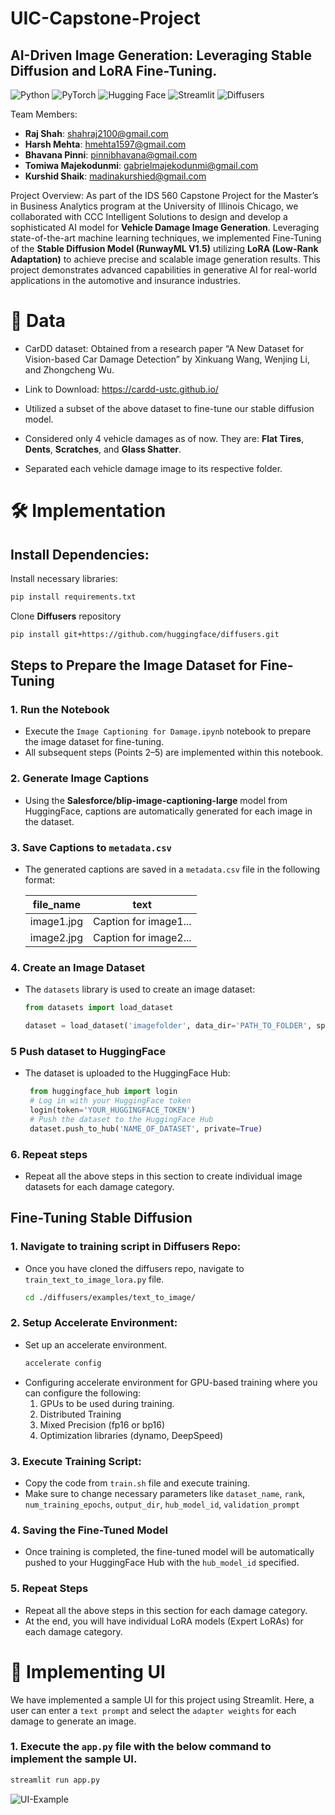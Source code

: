 # UIC-Capstone-Project
## AI-Driven Image Generation: Leveraging Stable Diffusion and LoRA Fine-Tuning.
![Python](https://img.shields.io/badge/-Python-blue?style=flat&logo=python&logoColor=white)
![PyTorch](https://img.shields.io/badge/-PyTorch-red?style=flat&logo=pytorch&logoColor=white)
![Hugging Face](https://img.shields.io/badge/-Hugging%20Face-FFD54F?style=flat&logo=huggingface&logoColor=black)
![Streamlit](https://img.shields.io/badge/-Streamlit-FF4B4B?style=flat&logo=streamlit&logoColor=white)
![Diffusers](https://img.shields.io/badge/-Diffusers-0096FF?style=flat&logo=huggingface&logoColor=white)

Team Members: 
- **Raj Shah**: shahraj2100@gmail.com
- **Harsh Mehta**: hmehta1597@gmail.com
- **Bhavana Pinni**: pinnibhavana@gmail.com
- **Tomiwa Majekodunmi**: gabrielmajekodunmi@gmail.com
- **Kurshid Shaik**: madinakurshied@gmail.com

Project Overview:
As part of the IDS 560 Capstone Project for the Master’s in Business Analytics program at the University of Illinois Chicago, we collaborated with CCC Intelligent Solutions to design and develop a sophisticated AI model for **Vehicle Damage Image Generation**. Leveraging state-of-the-art machine learning techniques, we implemented Fine-Tuning of the **Stable Diffusion Model (RunwayML V1.5)** utilizing **LoRA (Low-Rank Adaptation)** to achieve precise and scalable image generation results. This project demonstrates advanced capabilities in generative AI for real-world applications in the automotive and insurance industries.

# 📂 Data
- CarDD dataset: Obtained from a research paper “A New Dataset for Vision-based Car Damage Detection” by Xinkuang Wang, Wenjing Li, and Zhongcheng Wu. 
- Link to Download: https://cardd-ustc.github.io/

- Utilized a subset of the above dataset to fine-tune our stable diffusion model.
- Considered only 4 vehicle damages as of now. They are: **Flat Tires**, **Dents**, **Scratches**, and **Glass Shatter**.
- Separated each vehicle damage image to its respective folder.



# 🛠 Implementation

## Install Dependencies:

   Install necessary libraries:
   ```bash
   pip install requirements.txt
   ```

   Clone **Diffusers** repository
   ```bash
   pip install git+https://github.com/huggingface/diffusers.git
   ```
## Steps to Prepare the Image Dataset for Fine-Tuning

### 1. Run the Notebook
- Execute the `Image Captioning for Damage.ipynb` notebook to prepare the image dataset for fine-tuning.  
- All subsequent steps (Points 2–5) are implemented within this notebook.

### 2. Generate Image Captions
- Using the **Salesforce/blip-image-captioning-large** model from HuggingFace, captions are automatically generated for each image in the dataset.

### 3. Save Captions to `metadata.csv`
- The generated captions are saved in a `metadata.csv` file in the following format:

  | file_name    | text                      |
  |--------------|------------------------------|
  | image1.jpg   | Caption for image1...        |
  | image2.jpg   | Caption for image2...        |

### 4. Create an Image Dataset
- The `datasets` library is used to create an image dataset:

  ```python
  from datasets import load_dataset

  dataset = load_dataset('imagefolder', data_dir='PATH_TO_FOLDER', split='train')
  ```
### 5 Push dataset to HuggingFace
- The dataset is uploaded to the HuggingFace Hub:
  ```python
   from huggingface_hub import login
   # Log in with your HuggingFace token
   login(token='YOUR_HUGGINGFACE_TOKEN')
   # Push the dataset to the HuggingFace Hub
   dataset.push_to_hub('NAME_OF_DATASET', private=True)
  ```
### 6. Repeat steps
- Repeat all the above steps in this section to create individual image datasets for each damage category.

## Fine-Tuning Stable Diffusion

### 1. Navigate to training script in Diffusers Repo:
- Once you have cloned the diffusers repo, navigate to `train_text_to_image_lora.py` file.
  ```bash
  cd ./diffusers/examples/text_to_image/
  ```
### 2. Setup Accelerate Environment:
- Set up an accelerate environment.
  ```bash
  accelerate config
  ```
- Configuring accelerate environment for GPU-based training where you can configure the following:
     1) GPUs to be used during training.
     2) Distributed Training
     3) Mixed Precision (fp16 or bp16)
     4) Optimization libraries (dynamo, DeepSpeed)
### 3. Execute Training Script:
- Copy the code from `train.sh` file and execute training.
- Make sure to change necessary parameters like `dataset_name`, `rank`, `num_training_epochs`, `output_dir`, `hub_model_id`, `validation_prompt`

### 4. Saving the Fine-Tuned Model
- Once training is completed, the fine-tuned model will be automatically pushed to your HuggingFace Hub with the `hub_model_id` specified.

### 5. Repeat Steps
- Repeat all the above steps in this section for each damage category.
- At the end, you will have individual LoRA models (Expert LoRAs) for each damage category.


# 🚀 Implementing UI

We have implemented a sample UI for this project using Streamlit. 
Here, a user can enter a `text prompt` and select the `adapter weights` for each damage to generate an image.

### 1. Execute the `app.py` file with the below command to implement the sample UI.
```bash
streamlit run app.py
```

![UI-Example](https://github.com/user-attachments/assets/ae73d809-4732-4ba8-8556-8a0bb3b82f78)



    



     
   

